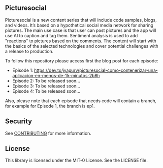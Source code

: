 ## Picturesocial

Picturesocial is a new content series that will include code samples, blogs, and videos. It’s based on a hypothetical social media network for sharing pictures. The main use case is that user can post pictures and the app will use AI to caption and tag them. Sentiment analysis is used to add "reactions" to pictures based on the comments. The content will start with the basics of the selected technologies and cover potential challenges with a release to production.

To follow this repository please access first the blog post for each episode:
* Episode 1: https://dev.to/jyapurv/picturesocial-como-contenerizar-una-aplicacion-en-menos-de-15-minutos-2b8h
* Episode 2: To be released soon...
* Episode 3: To be released soon...
* Episode 4: To be released soon...

Also, please note that each episode that needs code will contain a branch, for example for Episode 1, the branch is ep1.

## Security

See [CONTRIBUTING](CONTRIBUTING.md#security-issue-notifications) for more information.

## License

This library is licensed under the MIT-0 License. See the LICENSE file.

